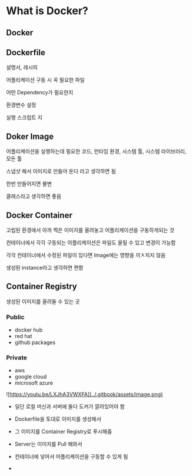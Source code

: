 # What is Docker?

## Docker

## Dockerfile

설명서, 레시피

어플리케이션 구동 시 꼭 필요한 파일

어떤 Dependency가 필요한지

환경변수 설정

실행 스크립트 지

## Doker Image

어플리케이션을 실행하는데 필요한 코드, 런타임 환경, 시스템 툴, 시스템 라이브러리, 모든 툴&#x20;

스냅샷 해서 이미지로 만들어 둔다 라고 생각하면 됨

한번 만들어지면 불변

클래스라고 생각하면 좋음&#x20;

## Docker Container

고립된 환경에서 아까 찍은 이미지를 올려놓고 어플리케이션을 구동하게되는 것

컨테이너에서 각각 구동되는 어플리케이션은 파일도 올릴 수 있고 변경이 가능함

각각 컨테이너에서 수정된 파일이 있다면 Image에는 영향을 끼ㅈ치지 않음

생성된 instance라고 생각하면 편함



## Container Registry

생성된 이미지를 올려둘 수 있는 곳

### Public

* docker hub
* red hat
* github packages

### Private

* aws
* google cloud
* microsoft azure

&#x20;

![https://youtu.be/LXJhA3VWXFA](../.gitbook/assets/image.png)

* 일단 로컬 머신과 서버에 둘다 도커가 깔려있어야 함
* Dockerfile을 토대로 이미지를 생성해서
* 그 이미지를 Container Registry로 푸시해줌
* Server는 이미지를 Pull 해와서&#x20;
* 컨테이너에 넣어서 어플리케이션을 구동할 수 있게 됨



*
